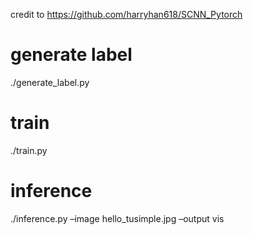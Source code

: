 credit to https://github.com/harryhan618/SCNN_Pytorch

# generate label

./generate\_label.py

# train

./train.py

# inference

./inference.py –image hello\_tusimple.jpg –output vis
